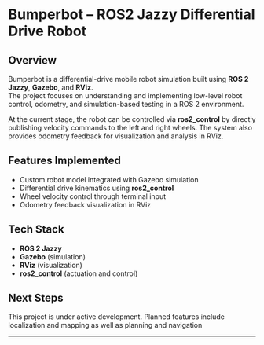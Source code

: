 # Bumperbot – ROS2 Jazzy Differential Drive Robot

## Overview
Bumperbot is a differential-drive mobile robot simulation built using **ROS 2 Jazzy**, **Gazebo**, and **RViz**.  
The project focuses on understanding and implementing low-level robot control, odometry, and simulation-based testing in a ROS 2 environment.  

At the current stage, the robot can be controlled via **ros2_control** by directly publishing velocity commands to the left and right wheels. The system also provides odometry feedback for visualization and analysis in RViz.  

## Features Implemented
- Custom robot model integrated with Gazebo simulation  
- Differential drive kinematics using **ros2_control**  
- Wheel velocity control through terminal input  
- Odometry feedback visualization in RViz  

## Tech Stack
- **ROS 2 Jazzy**  
- **Gazebo** (simulation)  
- **RViz** (visualization)  
- **ros2_control** (actuation and control)  

## Next Steps
This project is under active development. Planned features include localization and mapping as well as planning and navigation

---
